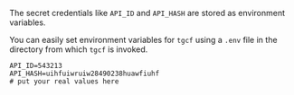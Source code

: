 The secret credentials like `API_ID` and `API_HASH` are stored as environment variables.

You can easily set environment variables for `tgcf` using a `.env` file in the directory from which `tgcf` is invoked.

```shell
API_ID=543213
API_HASH=uihfuiwruiw28490238huawfiuhf
# put your real values here
```

